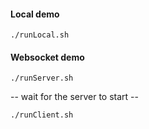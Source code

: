 #### Local demo

`./runLocal.sh`

#### Websocket demo

`./runServer.sh`

-- wait for the server to start --

`./runClient.sh`

